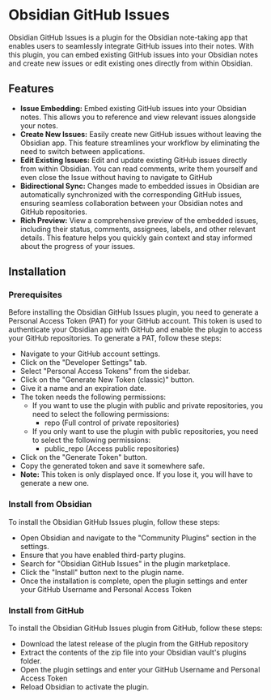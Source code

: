 # Obsidian GitHub Issues
Obsidian GitHub Issues is a plugin for the Obsidian note-taking app that enables users to seamlessly integrate GitHub issues into their notes. With this plugin, you can embed existing GitHub issues into your Obsidian notes and create new issues or edit existing ones directly from within Obsidian.

## Features
- **Issue Embedding:** Embed existing GitHub issues into your Obsidian notes. This allows you to reference and view relevant issues alongside your notes.
- **Create New Issues:** Easily create new GitHub issues without leaving the Obsidian app. This feature streamlines your workflow by eliminating the need to switch between applications.
- **Edit Existing Issues:** Edit and update existing GitHub issues directly from within Obsidian. You can read comments, write them yourself and even close the Issue without having to navigate to GitHub
- **Bidirectional Sync:** Changes made to embedded issues in Obsidian are automatically synchronized with the corresponding GitHub issues, ensuring seamless collaboration between your Obsidian notes and GitHub repositories.
- **Rich Preview:** View a comprehensive preview of the embedded issues, including their status, comments, assignees, labels, and other relevant details. This feature helps you quickly gain context and stay informed about the progress of your issues.

## Installation

### Prerequisites
Before installing the Obsidian GitHub Issues plugin, you need to generate a Personal Access Token (PAT) for your GitHub account. This token is used to authenticate your Obsidian app with GitHub and enable the plugin to access your GitHub repositories. To generate a PAT, follow these steps:

- Navigate to your GitHub account settings.
- Click on the "Developer Settings" tab.
- Select "Personal Access Tokens" from the sidebar.
- Click on the "Generate New Token (classic)" button.
- Give it a name and an expiration date.
- The token needs the following permissions:
  - If you want to use the plugin with public and private repositories, you need to select the following permissions: 
    - repo (Full control of private repositories)
  - If you only want to use the plugin with public repositories, you need to select the following permissions:
    - public_repo (Access public repositories)
- Click on the "Generate Token" button.
- Copy the generated token and save it somewhere safe.
- **Note:** This token is only displayed once. If you lose it, you will have to generate a new one.

### Install from Obsidian

To install the Obsidian GitHub Issues plugin, follow these steps:

- Open Obsidian and navigate to the "Community Plugins" section in the settings.
- Ensure that you have enabled third-party plugins.
- Search for "Obsidian GitHub Issues" in the plugin marketplace.
- Click the "Install" button next to the plugin name.
- Once the installation is complete, open the plugin settings and enter your GitHub Username and Personal Access Token

### Install from GitHub

To install the Obsidian GitHub Issues plugin from GitHub, follow these steps:

- Download the latest release of the plugin from the GitHub repository
- Extract the contents of the zip file into your Obsidian vault's plugins folder.
- Open the plugin settings and enter your GitHub Username and Personal Access Token
- Reload Obsidian to activate the plugin.
